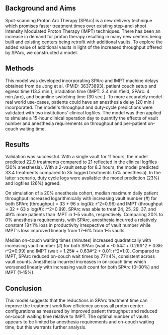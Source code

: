 ## Background and Aims
Spot-scanning Proton Arc Therapy (SPArc) is a new delivery technique which promises faster treatment times over existing step-and-shoot Intensity Modulated Proton Therapy (IMPT) techniques. There has been an increase in demand for proton therapy resulting in many new centers being built and existing centers being retrofit with additional vaults. To explore the added value of additional vaults in light of the increased throughput offered by SPArc, we constructed a model.

## Methods
This model was developed incorporating SPArc and IMPT machine delays obtained from de Jong et al. (PMID: 36373893), patient couch setup  and egress time  (13.3 min.), irradiation time (IMPT: 2.4 min./field, SPArc: 4 min./arc), and beamline switching time (30 sec.). To more accurately model real world use-cases, patients could have an anesthesia delay (20 min.) incorporated. The model's throughput and duty-cycle predictions were validated with two institutions' clinical logfiles. The model was then applied to simulate a 15-hour clinical operation day to quantify the effects of vault number and anesthesia requirements on throughput and per-patient on-couch waiting time.

## Results
Validation was successful. With a single vault for 11 hours, the model predicted 22.9 treatments compared to 21 reflected in the clinical logfiles (20% anesthesia). With a 2-vault setup for 8.3 hours, the model predicted 33.4 treatments compared to 35 logged treatments (5% anesthesia). In the latter scenario, duty cycle logs were available: the model prediction (23%) and logfiles (26%) agreed.

On simulation of a 20% anesthesia cohort, median maximum daily patient throughput increased logarithmically with increasing vault number (#) for both SPArc (throughput = 33 + 96 x log(#): r^2=0.96) and IMPT (throughput = 32 + 63 x log(#): r^2=0.99). SPArc was able to treat 24, 25, 29, 37, and 49% more patients than IMPT in 1–5 vaults, respectively. Comparing 20% to 0% anesthesia requirements, with SPArc, anesthesia incurred a relatively constant 18±1% loss in productivity irrespective of vault number while IMPT's loss improved linearly from 17–6% from 1–5 vaults.

Median on-couch waiting times (minutes) increased quadratically with increasing vault number (#) for both SPArc (wait = -0.54# + 0.29#^2 + 0.86: r^2=0.99) and IMPT (wait = 1.25# + 0.63#^2 + 0.01: r^2=1.0). Compared to IMPT, SPArc reduced on-couch wait times by 77±4%, consistent across vault counts. Anesthesia incurred increases in on-couch time which worsened linearly with increasing vault count for both SPArc (0–30%) and IMPT (1–15%).

## Conclusion
This model suggests that the reductions in SPArc treatment time can improve the treatment workflow efficiency across all proton center configurations as measured by improved patient throughput and reduced on-couch waiting time relative to IMPT. The optimal number of vaults appears to be limited by anesthesia requirements and on-couch waiting time, but this warrants further analysis.